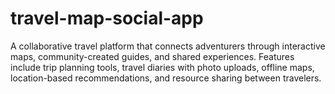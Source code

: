 # travel-map-social-app
A collaborative travel platform that connects adventurers through interactive maps, community-created guides, and shared experiences. Features include trip planning tools, travel diaries with photo uploads, offline maps, location-based recommendations, and resource sharing between travelers.
